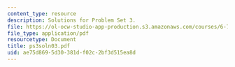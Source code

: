 ```yaml
---
content_type: resource
description: Solutions for Problem Set 3.
file: https://ol-ocw-studio-app-production.s3.amazonaws.com/courses/6-772-compound-semiconductor-devices-spring-2003/ae75d8695d30381df02c2bf3d515ea8d_ps3soln03.pdf
file_type: application/pdf
resourcetype: Document
title: ps3soln03.pdf
uid: ae75d869-5d30-381d-f02c-2bf3d515ea8d
---
```

